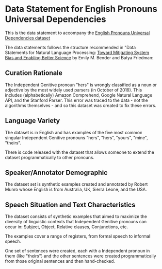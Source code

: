 # Data Statement for English Pronouns Universal Dependencies 

This is the data statement to accompany the [English Pronouns Universal Dependencies dataset](https://github.com/UniversalDependencies/UD_English-Pronouns/)

The data statements follows the structure recommended in "Data Statements for Natural Language Processing:
[Toward Mitigating System Bias and Enabling Better Science](https://techpolicylab.uw.edu/wp-content/uploads/2018/10/Data-Statements-TACL.pdf) by Emily M. Bender and Batya Friedman:

## Curation Rationale

The Independent Genitive pronoun "hers" is wrongly classified as a noun or adjective by the most widely used parsers (in October of 2019). This includes (alphabetically) Amazon Comprehend, Google Natural Language API, and the Stanford Parser. This error was traced to the data - not the algorithms themselves - and so this dataset was created to fix these errors.

## Language Variety

The dataset is in English and has examples of the five most common singular Independent Genitive pronouns "hers", "hers", "yours", "mine", "theirs". 

There is code released with the dataset that allows someone to extend the dataset programmatically to other pronouns.

## Speaker/Annotator Demographic

The dataset set is synthetic examples created and annotated by Robert Munro whose English is from Australia, UK, Sierra Leone, and the USA. 

## Speech Situation and Text Characteristics

The dataset consists of synthetic examples that aimed to maximize the diversity of linguistic contexts that  Independent Genitive pronouns can occur in: Subject, Object, Relative clauses, Conjunctions, etc. 

The examples cover a range of registers, from formal speech to informal speech.

One set of sentences were created, each with a Independent pronoun in them (like "theirs") and the other sentences were created programmatically from those original sentences and then hand-checked.

